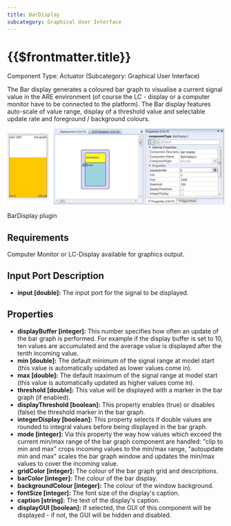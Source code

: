 ```yaml
---
title: BarDisplay
subcategory: Graphical User Interface
---
```


# {{$frontmatter.title}}

Component Type: Actuator (Subcategory: Graphical User Interface)

The Bar display generates a coloured bar graph to visualise a current signal value in the ARE environment (of course the LC - display or a computer monitor have to be connected to the platform). The Bar display features auto-scale of value range, display of a threshold value and selectable update rate and foreground / background colours.

![Screenshot: BarDisplay plugin](./img/bardisplay.jpg "Screenshot: BarDisplay plugin")

BarDisplay plugin

## Requirements

Computer Monitor or LC-Display available for graphics output.

## Input Port Description

- **input \[double\]:** The input port for the signal to be displayed.

## Properties

- **displayBuffer \[integer\]:** This number specifies how often an update of the bar graph is performed. For example if the display buffer is set to 10, ten values are accumulated and the average value is displayed after the tenth incoming value.
- **min \[double\]:** The default minimum of the signal range at model start (this value is automatically updated as lower values come in).
- **max \[double\]:** The default maximum of the signal range at model start (this value is automatically updated as higher values come in).
- **threshold \[double\]:** This value will be displayed with a marker in the bar graph (if enabled).
- **displayThreshold \[boolean\]:** This property enables (true) or disables (false) the threshold marker in the bar graph.
- **integerDisplay \[boolean\]:** This property selects if double values are rounded to integral values before being displayed in the bar graph.
- **mode \[integer\]:** Via this property the way how values which exceed the current min/max range of the bar graph component are handled: "clip to min and max" crops incoming values to the min/max range, "autoupdate min and max" scales the bar graph window and updates the min/max values to cover the incoming value.
- **gridColor \[integer\]:** The colour of the bar graph grid and descriptions.
- **barColor \[integer\]:** The colour of the bar display.
- **backgroundColour \[integer\]:** The colour of the window background.
- **fontSize \[integer\]:** The font size of the display's caption.
- **caption \[string\]:** The text of the display's caption.
- **displayGUI \[boolean\]:** If selected, the GUI of this component will be displayed - if not, the GUI will be hidden and disabled.
